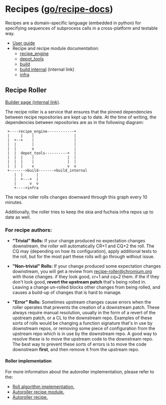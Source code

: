 # Recipes ([go/recipe-docs](http://go/recipe-docs))

Recipes are a domain-specific language (embedded in python) for specifying
sequences of subprocess calls in a cross-platform and testable way.

* [User guide](https://chromium.googlesource.com/infra/luci/recipes-py/+/master/doc/user_guide.md)
* Recipe and recipe module documentation:
  * [recipe_engine](https://chromium.googlesource.com/infra/luci/recipes-py.git/+/master/README.recipes.md)
  * [depot_tools](https://chromium.googlesource.com/chromium/tools/depot_tools.git/+/master/recipes/README.recipes.md)
  * [build](https://chromium.googlesource.com/chromium/tools/build.git/+/master/scripts/slave/README.recipes.md)
  * [build internal](https://chrome-internal.googlesource.com/chrome/tools/build_limited/scripts/slave.git/+/master/README.recipes.md) (internal link)
  * [infra](https://chromium.googlesource.com/infra/infra.git/+/master/recipes/README.recipes.md)

## Recipe Roller

[Builder page (internal link)](https://uberchromegw.corp.google.com/i/internal.infra.cron/builders/recipe-autoroller-internal).

The recipe roller is a service that ensures that the pinned dependencies between
recipe repositories are kept up to date.  At the time of writing, the
dependencies between repositories are as in the following diagram:


     +----recipe_engine------------+
     |     |    |                  |
     |  +--+    |                  |
     |  |       |                  |
     |  |       v                  |
     |  |  depot_tools----------+  |
     |  |  |    |               |  |
     |  |  |    |               |  |
     |  |  |    v               v  v
     +------->build------->build_internal
        |  |      |
        |  +---+  |
        |      v  v
        +---->infra


The recipe roller rolls changes downward through this graph every 10 minutes.

Additionally, the roller tries to keep the skia and fuchsia infra repos up to
date as well.

### For recipe authors:

 * **"Trivial" Rolls:** If your change produced no expectation changes
   downstream, the roller will automatically CR+1 and CQ+2 the roll. The CQ may
   (depending on how its configuration), apply additional tests to the roll, but
   for the most part these rolls will go through without issue.

 * **"Non-trivial" Rolls:** If your change produced some expectation changes
   downstream, you will get a review from recipe-roller@chromium.org with those
   changes. if they look good, cr+1 and cq+2 them. if the if they don't look
   good, **revert the upstream patch** that's being rolled in. Leaving a change
   un-rolled blocks other changes from being rolled, and causes a build-up of
   changes that is hard to manage.

 * **"Error" Rolls:** Sometimes upstream changes cause errors when the roller
   operates that prevents the creation of a downstream patch. These always
   require manual resolution, usually in the form of a revert of the upstream
   patch, or a CL to the downstream repo. Examples of these sorts of rolls would
   be changing a function signature that's in use by downstream repos, or
   removing some piece of configuration from the upstream repo which is in use
   by the downstream repo. A good way to resolve these is to move the upstream
   code to the downstream repo. The best way to prevent these sorts of errors is
   to move the code downstream **first**, and then remove it from the upstream
   repo.


#### Roller implementation

For more information about the autoroller implementation, please refer to the:
  * [Roll algorithm implementation.](https://chromium.googlesource.com/infra/luci/recipes-py/+/master/recipe_engine/autoroll_impl/candidate_algorithm.py)
  * [Autoroller recipe module.](/recipes/README.recipes.md#recipe_modules-recipe_autoroller)
  * [Autoroller recipe.](/recipes/README.recipes.md#recipes-recipe_autoroller)
